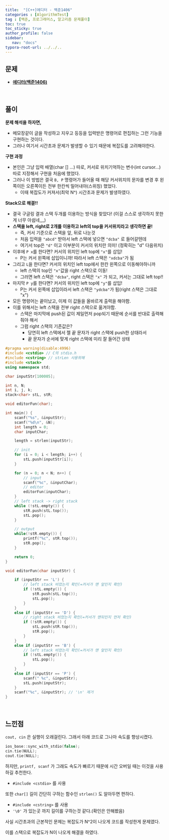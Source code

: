 ```yaml
---
title:  "[C++]에디터 - 백준1406"
categories : [AlgorithmTest]
tag : [백준, 프로그래머스, 알고리즘 문제풀이]
toc: true
toc_sticky: true
author_profile: false
sidebar:
   nav: "docs"
typora-root-url: ../../..
---
```




## 문제

* **[에디터(백준1406)](https://www.acmicpc.net/problem/1406)**

<br>

## 풀이

**문제 해석을 하자면,**

* 메모장같이 글을 작성하고 지우고 등등을 입력받은 명령어로 편집하는 그런 기능을 구현하는 것이다.
* 그러나 여기서 시간초과 문제가 발생할 수 있기 때문에 복잡도를 고려해야한다.



**구현 과정**

* 본인은 그냥 입력 배열(char [] ...) 따로, 커서로 위치기억하는 변수(int cursor...) 따로 지정해서 구현을 처음에 했었다.
* 그러나 이 방법은 결국 `B, P` 명령어가 들어올 때 해당 커서위치의 문자를 변경 후 왼쪽이든 오른쪽이든 전부 한칸씩 밀어내야(스위칭) 했었다.
  * 이때 복잡도가 커져서(최악 N^) 시간초과 문제가 발생하였다.



**Stack으로 해결!!**

* 결국 구글링 결과 스택 두개를 이용하는 방식을 찾았다! (이걸 스스로 생각하지 못한게 너무 아쉽네,,_)
* **스택을 left, right로 2개를 이용하고 left의 top을 커서위치라고 생각하면 끝!**
  * 즉, 커서 기준으로 스택을 앞, 뒤로 나눈것
  * 처음 입력을 `"abcd"` 받아서 left 스택에 넣으면 `"dcba"` 로 들어갈텐데
  * 여기서 top은 `"d"` 이고 이부분이 커서의 위치란 의미! (정확히는 "d" 다음위치)
* 이후에 `P x`를 한다면? 커서의 위치인 left top에 `"x"`를 삽입!
  * P는 커서 왼쪽에 삽입이니까! 따라서 left 스택은 `"xdcba"`가 됨
* 그리고 `L`을 한다면? 커서의 위치인 left top에서 한칸 왼쪽으로 이동해야하니까
  * left 스택의 top인 `"x"`값을 right 스택으로 이동!
  * 그러면 left 스택은 `"dcba"`, right 스택은 `"x"` 가 되고, 커서는 그대로 left top!!
* 마지막 `P y`를 한다면? 커서의 위치인 left top에 `"y"`를 삽입! 
  * P는 커서 왼쪽에 삽입이라서 left 스택은 `"ydcba"`가 됨(right 스택은 그대로 "x")
* 모든 명령어는 끝이났고, 이제 이 값들을 올바르게 출력을 해야함.
* 이를 위해서는 left 스택을 전부 right 스택으로 옮겨야함.
  * 스택은 마지막에 push된 값이 제일먼저 pop되기 때문에 순서를 반대로 출력해줘야 해서
  * 그럼 right 스택의 기존값은? 
    * 당연히 left 스택에서 젤 끝 문자가 right 스택에 push한 상태라서
    * 끝 문자가 순서에 맞게 right 스택에 미리 잘 들어간 상태



```c++
#pragma warning(disable:4996)
#include <cstdio> // C의 stdio.h
#include <cstring> // strLen 사용위해
#include <stack>
using namespace std;

char inputStr[100005];

int n, N;
int i, j, k;
stack<char> stL, stR;

void editorFun(char);

int main() {
	scanf("%s", &inputStr);
	scanf("%d\n", &N);
	int length = 0;
	char inputChar;	

	length = strlen(inputStr);

	// init
	for (i = 0; i < length; i++) {
		stL.push(inputStr[i]);
	}

	for (n = 0; n < N; n++) {
		// input
		scanf("%c", &inputChar);
		// editor
		editorFun(inputChar);
	}
	// left stack -> right stack
	while (!stL.empty()) {
		stR.push(stL.top());
		stL.pop();
	}

	// output
	while(!stR.empty()) {
		printf("%c", stR.top());
		stR.pop();
	}

	return 0;
}

void editorFun(char inputStr) {

	if (inputStr == 'L') {
		// left stack 비었는지 확인(=커서가 맨 앞인지 확인)
		if (!stL.empty()) {
			stR.push(stL.top());
			stL.pop();
		}
	}
	else if (inputStr == 'D') {
		// right stack 비었는지 확인(=커서가 맨뒤인지 먼저 확인)
		if (!stR.empty()) {
			stL.push(stR.top());
			stR.pop();
		}
	}
	else if (inputStr == 'B') {
		// left stack 비었는지 확인(=커서가 맨 앞인지 확인)
		if (!stL.empty()) {
			stL.pop();
		}
	}
	else if (inputStr == 'P') {
		scanf(" %c", &inputStr);
		stL.push(inputStr);
	}
	scanf("%c", &inputStr); // '\n' 제거
}
```

<br>

## 느낀점

`cout, cin` 은 실행이 오래걸린다. 그래서 아래 코드로 그나마 속도를 향상시켰다.

```c++
ios_base::sync_with_stdio(false);
cin.tie(NULL);
cout.tie(NULL);
```



하지만, `printf, scanf` 가 그래도 속도가 빠르기 때문에 시간 오버일 때는 이것을 사용하길 추천한다.

* `#include <cstdio>` 를 사용



또한 `char[]` 길이 간단히 구하는 함수인 `strlen()` 도 알아두면 편하다.

* `#include <cstring>` 를 사용
* `'\0'` 가 있는곳 까지 길이를 구하는것 같다.(확인은 안해봤음)



사실 시간초과의 근본적인 문제는 복잡도가 N^2이 나오게 코드를 작성한게 문제였다.

이를 스택으로 복잡도가 N이 나오게 해결을 하였다.





